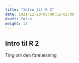 ```yaml
---
title: "Intro til R 2"
date: 2021-12-20T08:08:52+01:00
draft: false
weight: 12
---
```


## Intro til R 2


Ting om den forelæsning